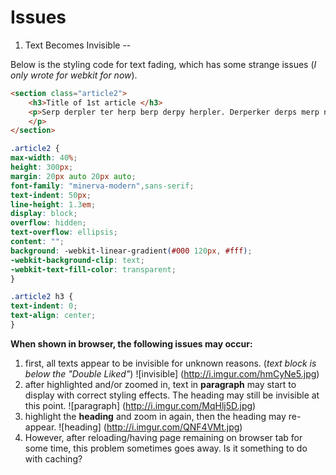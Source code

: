 Issues
==

1. Text Becomes Invisible
--

Below is the styling code for text fading, which has some strange issues (*I only wrote for webkit for now*).

```html
<section class="article2">
	<h3>Title of 1st article </h3>
	<p>Serp derpler ter herp berp derpy herpler. Derperker derps merp ner perper herderder derpler herp derp. Derperker sherpus derps der berp derpy.
	</p>
</section>
```

```css
.article2 {
max-width: 40%;
height: 300px;
margin: 20px auto 20px auto;
font-family: "minerva-modern",sans-serif;
text-indent: 50px;
line-height: 1.3em;
display: block;
overflow: hidden;
text-overflow: ellipsis;
content: "";
background: -webkit-linear-gradient(#000 120px, #fff);
-webkit-background-clip: text;
-webkit-text-fill-color: transparent;
}

.article2 h3 {
text-indent: 0;
text-align: center;
}
```

**When shown in browser, the following issues may occur:**

1. first, all texts appear to be invisible for unknown reasons. (*text block is below the "Double Liked"*)
![invisible]
(http://i.imgur.com/hmCyNe5.jpg)
2. after highlighted and/or zoomed in, text in **paragraph** may start to display with correct styling effects. The heading may still be invisible at this point.
![paragraph]
(http://i.imgur.com/MqHlj5D.jpg)
3. highlight the **heading** and zoom in again, then the heading may re-appear.
![heading]
(http://i.imgur.com/QNF4VMt.jpg)
4. However, after reloading/having page remaining on browser tab for some time, this problem sometimes goes away. Is it something to do with caching?
